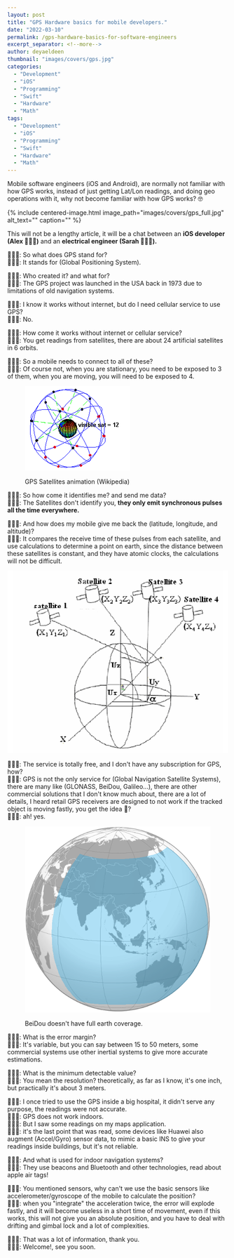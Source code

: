 ```yaml
---
layout: post
title: "GPS Hardware basics for mobile developers."
date: "2022-03-10"
permalink: /gps-hardware-basics-for-software-engineers
excerpt_separator: <!--more-->
author: deyaeldeen
thumbnail: "images/covers/gps.jpg"
categories: 
  - "Development"
  - "iOS"
  - "Programming"
  - "Swift"
  - "Hardware"
  - "Math"
tags: 
  - "Development"
  - "iOS"
  - "Programming"
  - "Swift"
  - "Hardware"
  - "Math"
---
```

  
Mobile software engineers (iOS and Android), are normally not familiar with how GPS works, instead of just getting Lat/Lon readings, and doing geo operations with it, why not become familiar with how GPS works? 🤓
<!--more-->
{%
 include centered-image.html 
 image_path="images/covers/gps_full.jpg"
 alt_text="" 
 caption=""
%}


This will not be a lengthy article, it will be a chat between an **iOS developer (Alex 👨🏻‍💻)** and an **electrical engineer (Sarah 👩🏼‍💻).**

👨🏻‍💻: So what does GPS stand for?  
👩🏼‍💻: It stands for (Global Positioning System).


👨🏻‍💻: Who created it? and what for?  
👩🏼‍💻: The GPS project was launched in the USA back in 1973 due to limitations of old navigation systems.

👨🏻‍💻: I know it works without internet, but do I need cellular service to use GPS?  
👩🏼‍💻: No.

👨🏻‍💻: How come it works without internet or cellular service?  
👩🏼‍💻: You get readings from satellites, there are about 24 artificial satellites in 6 orbits.

👨🏻‍💻: So a mobile needs to connect to all of these?  
👩🏼‍💻: Of course not, when you are stationary, you need to be exposed to 3 of them, when you are moving, you will need to be exposed to 4.

<figure>

![](images/ConstellationGPS.gif)

<figcaption>

GPS Satellites animation (Wikipedia)

</figcaption>

</figure>

👨🏻‍💻: So how come it identifies me? and send me data?  
👩🏼‍💻: The Satellites don't identify you, **they only emit synchronous pulses all the time everywhere.**  
  
👨🏻‍💻: And how does my mobile give me back the (latitude, longitude, and altitude)?  
👩🏼‍💻: It compares the receive time of these pulses from each satellite, and use calculations to determine a point on earth, since the distance between these satellites is constant, and they have atomic clocks, the calculations will not be difficult.  

![](images/GPS-satellite-position-calculations-3.png)

👨🏻‍💻: The service is totally free, and I don't have any subscription for GPS, how?  
👩🏼‍💻: GPS is not the only service for (Global Navigation Satellite Systems), there are many like (GLONASS, BeiDou, Galileo...), there are other commercial solutions that I don't know much about, there are a lot of details, I heard retail GPS receivers are designed to not work if the tracked object is moving fastly, you get the idea 🧐?  
👨🏻‍💻: ah! yes.  
  

<figure>

![](images/Beidou_Navigation_Satellite_System_2012.png)

<figcaption>

BeiDou doesn't have full earth coverage.

</figcaption>

</figure>

  
👨🏻‍💻: What is the error margin?  
👩🏼‍💻: It's variable, but you can say between 15 to 50 meters, some commercial systems use other inertial systems to give more accurate estimations.  
  
👨🏻‍💻: What is the minimum detectable value?  
👩🏼‍💻: You mean the resolution? theoretically, as far as I know, it's one inch, but practically it's about 3 meters.  
  
👨🏻‍💻: I once tried to use the GPS inside a big hospital, it didn't serve any purpose, the readings were not accurate.  
👩🏼‍💻: GPS does not work indoors.  
👨🏻‍💻: But I saw some readings on my maps application.  
👩🏼‍💻: it's the last point that was read, some devices like Huawei also augment (Accel/Gyro) sensor data, to mimic a basic INS to give your readings inside buildings, but it's not reliable.  
  
👨🏻‍💻: And what is used for indoor navigation systems?  
👩🏼‍💻: They use beacons and Bluetooth and other technologies, read about apple air tags!  
  
👨🏻‍💻: You mentioned sensors, why can't we use the basic sensors like accelerometer/gyroscope of the mobile to calculate the position?  
👩🏼‍💻: when you "integrate" the acceleration twice, the error will explode fastly, and it will become useless in a short time of movement, even if this works, this will not give you an absolute position, and you have to deal with drifting and gimbal lock and a lot of complexities.  
  
👨🏻‍💻: That was a lot of information, thank you.  
👩🏼‍💻: Welcome!, see you soon.
